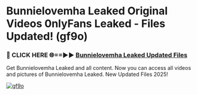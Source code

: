 # Bunnielovemha Leaked Original Videos 0nlyFans Leaked - Files Updated! (gf9o)

<h3>🔴 CLICK HERE 🌐==►► <a href="https://tinyurl.com/2jnfzry5" rel="nofollow">Bunnielovemha Leaked Updated Files</a></h3>

Get Bunnielovemha Leaked and all content. Now you can access all videos and pictures of Bunnielovemha Leaked. New Updated Files 2025!

[![gf9o](https://i.imgur.com/GyGTBgg.gif)](https://tinyurl.com/2jnfzry5)
